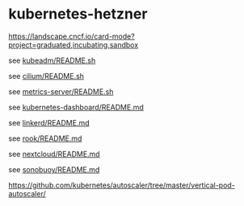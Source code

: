 # kubernetes-hetzner

https://landscape.cncf.io/card-mode?project=graduated,incubating,sandbox

see [kubeadm/README.sh](kubeadm/README.sh)

see [cilium/README.sh](cilium/README.sh)

see [metrics-server/README.sh](metrics-server/README.sh)

see [kubernetes-dashboard/README.md](kubernetes-dashboard/README.md)

see [linkerd/README.md](linkerd/README.md)

see [rook/README.md](rook/README.md)

see [nextcloud/README.md](nextcloud/README.md)

see [sonobuoy/README.md](sonobuoy/README.md)

https://github.com/kubernetes/autoscaler/tree/master/vertical-pod-autoscaler/